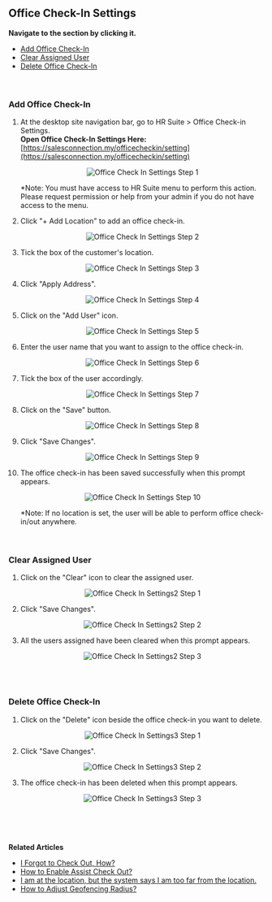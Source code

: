 ## Office Check-In Settings

**Navigate to the section by clicking it.**<br>

- [Add Office Check-In](#section1)<br>
- [Clear Assigned User](#section2)<br>
- [Delete Office Check-In](#section3)
<br><br><br>

<a id="section1"></a>

### Add Office Check-In

1. At the desktop site navigation bar, go to HR Suite > Office Check-in Settings.<br>
   **Open Office Check-In Settings Here:** [https://salesconnection.my/officecheckin/setting](https://salesconnection.my/officecheckin/setting)<br>

   <p align="center">
      <img src="img/Office_Check_In_Settings_Step_1.png" alt="Office Check In Settings Step 1">
   </p>
     
   *Note: You must have access to HR Suite menu to perform this action. Please request permission or help from your admin if you do not have access to the menu.<br>
   
2. Click "+ Add Location" to add an office check-in.

   <p align="center">
      <img src="img/Office_Check_In_Settings_Step_2.png" alt="Office Check In Settings Step 2">
   </p>
  
3. Tick the box of the customer's location.

   <p align="center">
      <img src="img/Office_Check_In_Settings_Step_3.png" alt="Office Check In Settings Step 3">
   </p>
  
4. Click "Apply Address".

   <p align="center">
      <img src="img/Office_Check_In_Settings_Step_4.png" alt="Office Check In Settings Step 4">
   </p>
  
5. Click on the "Add User" icon.

   <p align="center">
      <img src="img/Office_Check_In_Settings_Step_5.png" alt="Office Check In Settings Step 5">
   </p>
  
6. Enter the user name that you want to assign to the office check-in.

   <p align="center">
      <img src="img/Office_Check_In_Settings_Step_6.png" alt="Office Check In Settings Step 6">
   </p>
  
7. Tick the box of the user accordingly.

   <p align="center">
      <img src="img/Office_Check_In_Settings_Step_7.png" alt="Office Check In Settings Step 7">
   </p>
  
8. Click on the "Save" button.

   <p align="center">
      <img src="img/Office_Check_In_Settings_Step_8.png" alt="Office Check In Settings Step 8">
   </p>
  
9. Click "Save Changes".

   <p align="center">
      <img src="img/Office_Check_In_Settings_Step_9.png" alt="Office Check In Settings Step 9">
   </p>
  
10. The office check-in has been saved successfully when this prompt appears.

    <p align="center">
       <img src="img/Office_Check_In_Settings_Step_10.png" alt="Office Check In Settings Step 10">
    </p>

    *Note: If no location is set, the user will be able to perform office check-in/out anywhere.<br>
    <br><br>

<a id="section2"></a>

### Clear Assigned User

1. Click on the "Clear" icon to clear the assigned user.

   <p align="center">
      <img src="img2/Office_Check_In_Settings2_Step_1.png" alt="Office Check In Settings2 Step 1">
   </p>
  
2. Click "Save Changes".

   <p align="center">
      <img src="img2/Office_Check_In_Settings2_Step_2.png" alt="Office Check In Settings2 Step 2">
   </p>
  
3. All the users assigned have been cleared when this prompt appears.

   <p align="center">
      <img src="img2/Office_Check_In_Settings2_Step_3.png" alt="Office Check In Settings2 Step 3">
   </p>
   <br><br>

<a id="section3"></a>

### Delete Office Check-In

1. Click on the "Delete" icon beside the office check-in you want to delete.

   <p align="center">
      <img src="img2/Office_Check_In_Settings3_Step_1.png" alt="Office Check In Settings3 Step 1">
   </p>
  
2. Click "Save Changes".

   <p align="center">
      <img src="img2/Office_Check_In_Settings3_Step_2.png" alt="Office Check In Settings3 Step 2">
   </p>
  
3. The office check-in has been deleted when this prompt appears.

   <p align="center">
      <img src="img2/Office_Check_In_Settings3_Step_3.png" alt="Office Check In Settings3 Step 3">
   </p>  
   <br><br><br>

**Related Articles**
- [I Forgot to Check Out, How?](Assist_Check_Out.md)
- [How to Enable Assist Check Out?](Enable_Assist_Check_Out.md)
- [I am at the location, but the system says I am too far from the location.](Check_In_Address.md)
- [How to Adjust Geofencing Radius?](Adjust_Geofencing_Radius.md)
